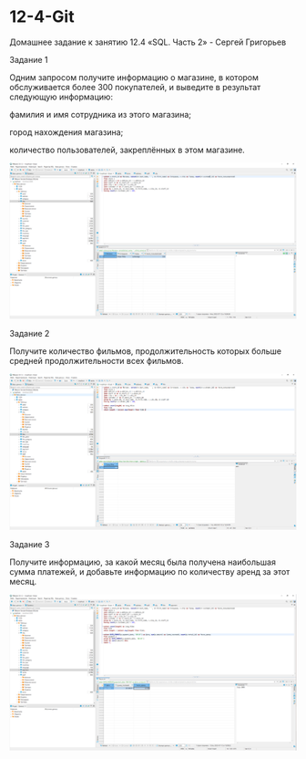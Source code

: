 # 12-4-Git

Домашнее задание к занятию 12.4 «SQL. Часть 2» - Сергей Григорьев

Задание 1

Одним запросом получите информацию о магазине, в котором обслуживается более 300 покупателей, и выведите в результат следующую информацию:

фамилия и имя сотрудника из этого магазина;

город нахождения магазина;

количество пользователей, закреплённых в этом магазине.

![1-1](https://github.com/SG-netology/12-4-Git/blob/main/1-1.png)

Задание 2

Получите количество фильмов, продолжительность которых больше средней продолжительности всех фильмов.

![1-1](https://github.com/SG-netology/12-4-Git/blob/main/2-1.png)

Задание 3

Получите информацию, за какой месяц была получена наибольшая сумма платежей, и добавьте информацию по количеству аренд за этот месяц.

![1-1](https://github.com/SG-netology/12-4-Git/blob/main/3-1.png)
